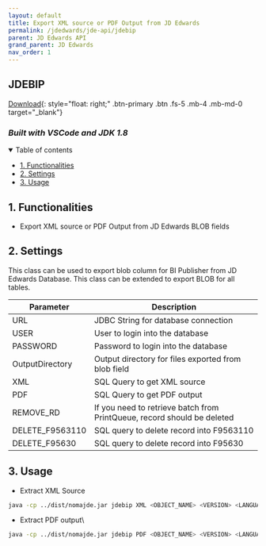 ```yaml
---
layout: default
title: Export XML source or PDF Output from JD Edwards
permalink: /jdedwards/jde-api/jdebip
parent: JD Edwards API
grand_parent: JD Edwards
nav_order: 1
---
```


## JDEBIP <!-- omit in toc -->
[Download](https://github.com/fblettner/jde-nomajde){: style="float: right;" .btn-primary .btn .fs-5 .mb-4 .mb-md-0 target="_blank"}

### *Built with VSCode and JDK 1.8* <!-- omit in toc -->

<details open markdown="block">
  <summary>
    Table of contents
  </summary>

- [1. Functionalities](#1-functionalities)
- [2. Settings](#2-settings)
- [3. Usage](#3-usage)
</details>


## 1. Functionalities
- Export XML source or PDF Output from JD Edwards BLOB fields

## 2. Settings
This class can be used to export blob column for BI Publisher from JD Edwards Database. This class can be extended to export BLOB for all tables.

| Parameter       | Description                                                             |
|-----------------|-------------------------------------------------------------------------|
| URL             | JDBC String for database connection                                     |
| USER            | User to login into the database                                         |
| PASSWORD        | Password to login into the database                                     |
| OutputDirectory | Output directory for files exported from blob field                     |
| XML             | SQL Query to get XML source                                             |
| PDF             | SQL Query to get PDF output                                             |
| REMOVE_RD       | If you need to retrieve batch from PrintQueue, record should be deleted |
| DELETE_F9563110 | SQL query to delete record into F9563110                                |
| DELETE_F95630   | SQL query to delete record into F95630                                  |

## 3. Usage
- Extract XML Source
```bash
java -cp ../dist/nomajde.jar jdebip XML <OBJECT_NAME> <VERSION> <LANGUAGE> <JOB_NUMBER>
```
- Extract PDF output\
```bash
java -cp ../dist/nomajde.jar jdebip PDF <OBJECT_NAME> <VERSION> <LANGUAGE> <JOB_NUMBER>
```
